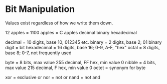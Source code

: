 
# Bit Manipulation

Values exist regardless of how we write them down.

12 apples = 1100 apples = C apples
 decimal      binary     hexadecimal

decimal = 10 digits, base 10; 012345 etc.
binary = 2 digits, base 2; 01
    binary digit = bit
hexadecimal = 16 digits, base 16; 0-9, A-F, "hex"
octal = 8 digits, base 8; 0-7, not frequently used

byte = 8 bits, max value 255 decimal, FF hex, min value 0
nibble = 4 bits, max value 215 decimal, F hex, min value 0
octet = synonym for byte


xor = exclusive or
nor = not or
nand = not and


